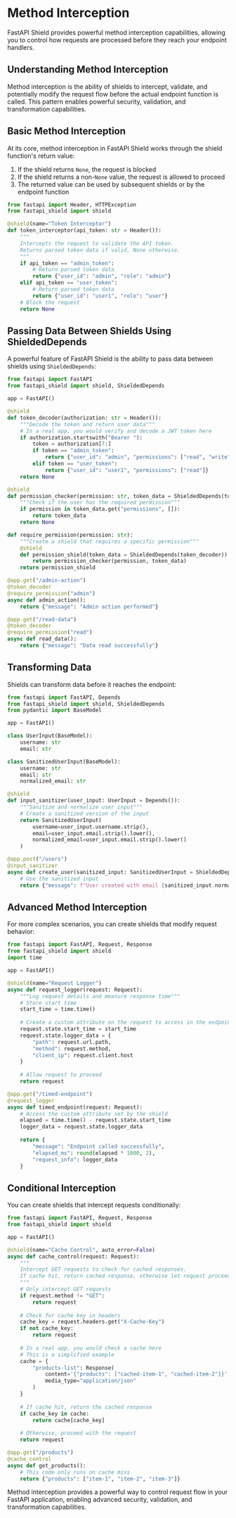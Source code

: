 # Method Interception

FastAPI Shield provides powerful method interception capabilities, allowing you to control how requests are processed before they reach your endpoint handlers.

## Understanding Method Interception

Method interception is the ability of shields to intercept, validate, and potentially modify the request flow before the actual endpoint function is called. This pattern enables powerful security, validation, and transformation capabilities.

## Basic Method Interception

At its core, method interception in FastAPI Shield works through the shield function's return value:

1. If the shield returns `None`, the request is blocked
2. If the shield returns a non-`None` value, the request is allowed to proceed
3. The returned value can be used by subsequent shields or by the endpoint function

```python
from fastapi import Header, HTTPException
from fastapi_shield import shield

@shield(name="Token Interceptor")
def token_interceptor(api_token: str = Header()):
    """
    Intercepts the request to validate the API token.
    Returns parsed token data if valid, None otherwise.
    """
    if api_token == "admin_token":
        # Return parsed token data
        return {"user_id": "admin", "role": "admin"}
    elif api_token == "user_token":
        # Return parsed token data
        return {"user_id": "user1", "role": "user"}
    # Block the request
    return None
```

## Passing Data Between Shields Using ShieldedDepends

A powerful feature of FastAPI Shield is the ability to pass data between shields using `ShieldedDepends`:

```python
from fastapi import FastAPI
from fastapi_shield import shield, ShieldedDepends

app = FastAPI()

@shield
def token_decoder(authorization: str = Header()):
    """Decode the token and return user data"""
    # In a real app, you would verify and decode a JWT token here
    if authorization.startswith("Bearer "):
        token = authorization[7:]
        if token == "admin_token":
            return {"user_id": "admin", "permissions": ["read", "write", "admin"]}
        elif token == "user_token":
            return {"user_id": "user1", "permissions": ["read"]}
    return None

@shield
def permission_checker(permission: str, token_data = ShieldedDepends(token_decoder)):
    """Check if the user has the required permission"""
    if permission in token_data.get("permissions", []):
        return token_data
    return None

def require_permission(permission: str):
    """Create a shield that requires a specific permission"""
    @shield
    def permission_shield(token_data = ShieldedDepends(token_decoder)):
        return permission_checker(permission, token_data)
    return permission_shield

@app.get("/admin-action")
@token_decoder
@require_permission("admin")
async def admin_action():
    return {"message": "Admin action performed"}

@app.get("/read-data")
@token_decoder
@require_permission("read")
async def read_data():
    return {"message": "Data read successfully"}
```

## Transforming Data

Shields can transform data before it reaches the endpoint:

```python
from fastapi import FastAPI, Depends
from fastapi_shield import shield, ShieldedDepends
from pydantic import BaseModel

app = FastAPI()

class UserInput(BaseModel):
    username: str
    email: str

class SanitizedUserInput(BaseModel):
    username: str
    email: str
    normalized_email: str

@shield
def input_sanitizer(user_input: UserInput = Depends()):
    """Sanitize and normalize user input"""
    # Create a sanitized version of the input
    return SanitizedUserInput(
        username=user_input.username.strip(),
        email=user_input.email.strip().lower(),
        normalized_email=user_input.email.strip().lower()
    )

@app.post("/users")
@input_sanitizer
async def create_user(sanitized_input: SanitizedUserInput = ShieldedDepends(input_sanitizer)):
    # Use the sanitized input
    return {"message": f"User created with email {sanitized_input.normalized_email}"}
```

## Advanced Method Interception

For more complex scenarios, you can create shields that modify request behavior:

```python
from fastapi import FastAPI, Request, Response
from fastapi_shield import shield
import time

app = FastAPI()

@shield(name="Request Logger")
async def request_logger(request: Request):
    """Log request details and measure response time"""
    # Store start time
    start_time = time.time()
    
    # Create a custom attribute on the request to access in the endpoint
    request.state.start_time = start_time
    request.state.logger_data = {
        "path": request.url.path,
        "method": request.method,
        "client_ip": request.client.host
    }
    
    # Allow request to proceed
    return request

@app.get("/timed-endpoint")
@request_logger
async def timed_endpoint(request: Request):
    # Access the custom attribute set by the shield
    elapsed = time.time() - request.state.start_time
    logger_data = request.state.logger_data
    
    return {
        "message": "Endpoint called successfully",
        "elapsed_ms": round(elapsed * 1000, 2),
        "request_info": logger_data
    }
```

## Conditional Interception

You can create shields that intercept requests conditionally:

```python
from fastapi import FastAPI, Request, Response
from fastapi_shield import shield

app = FastAPI()

@shield(name="Cache Control", auto_error=False)
async def cache_control(request: Request):
    """
    Intercept GET requests to check for cached responses.
    If cache hit, return cached response, otherwise let request proceed.
    """
    # Only intercept GET requests
    if request.method != "GET":
        return request
    
    # Check for cache key in headers
    cache_key = request.headers.get("X-Cache-Key")
    if not cache_key:
        return request
    
    # In a real app, you would check a cache here
    # This is a simplified example
    cache = {
        "products-list": Response(
            content='{"products": ["cached-item-1", "cached-item-2"]}',
            media_type="application/json"
        )
    }
    
    # If cache hit, return the cached response
    if cache_key in cache:
        return cache[cache_key]
    
    # Otherwise, proceed with the request
    return request

@app.get("/products")
@cache_control
async def get_products():
    # This code only runs on cache miss
    return {"products": ["item-1", "item-2", "item-3"]}
```

Method interception provides a powerful way to control request flow in your FastAPI application, enabling advanced security, validation, and transformation capabilities. 